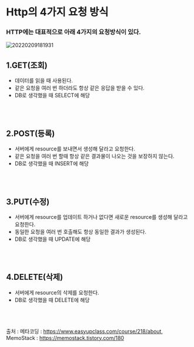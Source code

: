 # Http의 4가지 요청 방식
### HTTP에는 대표적으로 아래 4가지의 요청방식이 있다. 

![20220209181931](https://user-images.githubusercontent.com/78770230/153164586-05b6bad8-ec84-4c6f-9ae3-ff5e5a401673.jpg)


## 1.GET(조회)
- 데이터를 읽을 때 사용된다.
- 같은 요청을 여러 번 하더라도 항상 같은 응답을 받을 수 있다.
- DB로 생각했을 때 SELECT에 해당

<br></br>

## 2.POST(등록)
- 서버에게 resource를 보내면서 생성해 달라고 요청한다.
- 같은 요청을 여러 번 할때 항상 같은 결과물이 나오는 것을 보장하지 않는다.
- DB로 생각했을 때 INSERT에 해당

<br></br>

## 3.PUT(수정)
- 서버에게 resource를 업데이트 하거나 없다면 새로운 resource를 생성해 달라고 요청한다.
- 동일한 요청을 여러 번 호출해도 항상 동일한 결과가 생성된다.
- DB로 생각했을 때 UPDATE에 해당

<br></br>

## 4.DELETE(삭제)
- 서버에게 resource의 삭제를 요청한다.
- DB로 생각했을 때 DELETE에 해당
<br></br><br></br>


출처 : 메타코딩 : <https://www.easyupclass.com/course/218/about>,  
MemoStack  :  <https://memostack.tistory.com/180>


